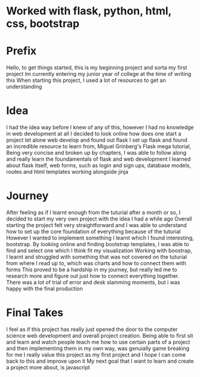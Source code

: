 # Worked with flask, python, html, css, bootstrap

# Prefix
Hello, to get things started, this is my beginning project and sorta my first project
Im currently entering my junior year of college at the time of writing this
When starting this project, I used a lot of resources to get an understanding

# Idea
I had the idea way before I knew of any of this, however I had no knowledge in web development at all
I decided to look online how does one start a project let alone web develop and found out flask
I set up flask and found an incredible resource to learn from, Miguel Grinberg's Flask mega tutorial, 
Being very concise and broken up by chapters, I was able to follow along and really learn the foundamentals of flask and web development
I learned about flask itself, web forms, such as login and sign ups, database models, routes and html templates working alongside jinja

# Journey
After feeling as if I learnt enough from the tuturial after a month or so, I decided to start my very own project with the idea I had a while ago
Overall starting the project felt very straightforward and I was able to understand how to set up the core foundation of everything because of the tuturial
However I wanted to implement something I learnt which I found interesting, bootstrap. By looking online and finding bootstrap templates, I was able to find and select one which I think fit my visualization
Working with boostrap, I learnt and struggled with something that was not covered on the tuturial from where I read up to, which was charts and how to connect them with forms 
This proved to be a hardship in my journey, but really led me to research more and figure out just how to connect everything together. There was a lot of trial of error and desk slamming moments, but i was happy with the final production

# Final Takes
I feel as if this project has really just opened the door to the computer science web development and overall project creation. 
Being able to first sit and learn and watch people teach me how to use certain parts of a project and then implementing them in my own way, was genuially game breaking for me
I really value this project as my first project and I hope I can come back to this and improve upon it
My next goal that I want to learn and create a project more about, is javascript
